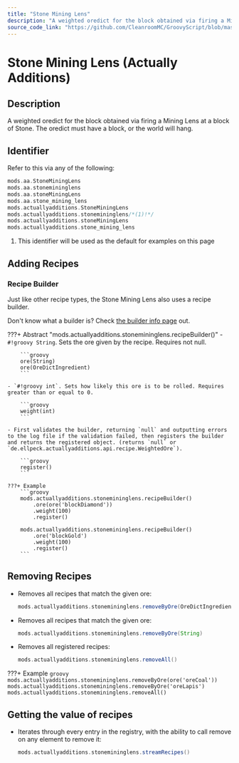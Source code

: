```yaml
---
title: "Stone Mining Lens"
description: "A weighted oredict for the block obtained via firing a Mining Lens at a block of Stone. The oredict must have a block, or the world will hang."
source_code_link: "https://github.com/CleanroomMC/GroovyScript/blob/master/src/main/java/com/cleanroommc/groovyscript/compat/mods/actuallyadditions/StoneMiningLens.java"
---
```


# Stone Mining Lens (Actually Additions)

## Description

A weighted oredict for the block obtained via firing a Mining Lens at a block of Stone. The oredict must have a block, or the world will hang.

## Identifier

Refer to this via any of the following:

```groovy hl_lines="6"
mods.aa.StoneMiningLens
mods.aa.stonemininglens
mods.aa.stoneMiningLens
mods.aa.stone_mining_lens
mods.actuallyadditions.StoneMiningLens
mods.actuallyadditions.stonemininglens/*(1)!*/
mods.actuallyadditions.stoneMiningLens
mods.actuallyadditions.stone_mining_lens
```

1. This identifier will be used as the default for examples on this page

## Adding Recipes

### Recipe Builder

Just like other recipe types, the Stone Mining Lens also uses a recipe builder.

Don't know what a builder is? Check [the builder info page](../../../groovy/builder.md) out.

???+ Abstract "mods.actuallyadditions.stonemininglens.recipeBuilder()"
    - `#!groovy String`. Sets the ore given by the recipe. Requires not null.

        ```groovy
        ore(String)
        ore(OreDictIngredient)
        ```

    - `#!groovy int`. Sets how likely this ore is to be rolled. Requires greater than or equal to 0.

        ```groovy
        weight(int)
        ```

    - First validates the builder, returning `null` and outputting errors to the log file if the validation failed, then registers the builder and returns the registered object. (returns `null` or `de.ellpeck.actuallyadditions.api.recipe.WeightedOre`).

        ```groovy
        register()
        ```

    ???+ Example
        ```groovy
        mods.actuallyadditions.stonemininglens.recipeBuilder()
            .ore(ore('blockDiamond'))
            .weight(100)
            .register()

        mods.actuallyadditions.stonemininglens.recipeBuilder()
            .ore('blockGold')
            .weight(100)
            .register()
        ```



## Removing Recipes

- Removes all recipes that match the given ore:

    ```groovy
    mods.actuallyadditions.stonemininglens.removeByOre(OreDictIngredient)
    ```

- Removes all recipes that match the given ore:

    ```groovy
    mods.actuallyadditions.stonemininglens.removeByOre(String)
    ```

- Removes all registered recipes:

    ```groovy
    mods.actuallyadditions.stonemininglens.removeAll()
    ```

???+ Example
    ```groovy
    mods.actuallyadditions.stonemininglens.removeByOre(ore('oreCoal'))
    mods.actuallyadditions.stonemininglens.removeByOre('oreLapis')
    mods.actuallyadditions.stonemininglens.removeAll()
    ```

## Getting the value of recipes

- Iterates through every entry in the registry, with the ability to call remove on any element to remove it:

    ```groovy
    mods.actuallyadditions.stonemininglens.streamRecipes()
    ```
